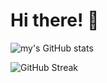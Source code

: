 # Hi there! 👋

<!-- This is a comment[![Top Langs](https://github-readme-stats.vercel.app/api/top-langs/?username=kyra-1&layout=pie)](https://github.com/anuraghazra/github-readme-stats) -->
![my's GitHub stats](https://github-readme-stats.vercel.app/api?username=kyra-1&show_icons=true&theme=transparent&hide=contribs,prs,issues)

![GitHub Streak](https://github-readme-streak-stats.herokuapp.com/?user=kyra-1&theme=radical)

